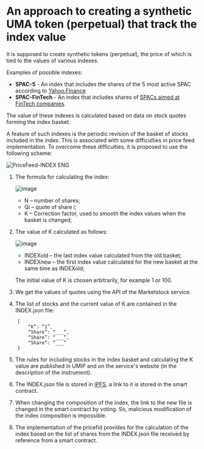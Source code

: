 # An approach to creating a synthetic UMA token (perpetual) that track the index value

It is supposed to create synthetic tokens (perpetual), the price of which is tied to the values of various indexes. 

Examples of possible indexes:
- **SPAC-5** - An index that includes the shares of the 5 most active SPAC according to [Yahoo.Finance](https://finance.yahoo.com/u/yahoo-finance/watchlists/most-active-spacs)
- **SPAC-FinTech** - An index that includes shares of [SPACs aimed at FinTech companies](https://spactrack.net/activespacs/).

The value of these indexes is calculated based on data on stock quotes forming the index basket.

A feature of such indexes is the periodic revision of the basket of stocks included in the index.
This is associated with some difficulties in price feed implementation. To overcome these difficulties, it is proposed to use the following scheme:

![PriceFeed-INDEX ENG](https://user-images.githubusercontent.com/89580052/135914358-336cb066-616d-4488-b5b2-856a5fb79730.jpg)

1)	The formula for calculating the index:
	
	![image](https://user-images.githubusercontent.com/89580052/135917756-45d46434-b907-40b6-806f-22424b99a9d1.png)
	* N – number of shares;
	* Qi – quote of share i;
	* K – Correction factor, used to smooth the index values when the basket is changed;

2)	The value of K calculated as follows:

	![image](https://user-images.githubusercontent.com/89580052/135917866-e6c08c48-ed08-4359-8bf4-ef46232d7508.png)
	* INDEXold – the last index value calculated from the old basket;
	* INDEXnew – the first index value calculated for the new basket at the same time as INDEXold;

	The initial value of K is chosen arbitrarily, for example 1 or 100.

3)	We get the values of quotes using the API of the Marketstock service.

4)	The list of stocks and the current value of K are contained in the INDEX.json file:

```
	[
		“K”: “1”,	
		“Share”: “___”,	
		“Share”: “___”,	
		“Share”: “___”	
	]
```

5)	The rules for including stocks in the index basket and calculating the K value are published in UMIP and on the service's website (in the description of the instrument).

6)	The INDEX.json file is stored in [IPFS](https://www.pinata.cloud/), a link to it is stored in the smart contract.

7)	When changing the composition of the index, the link to the new file is changed in the smart contract by voting. So, malicious modification of the index composition is impossible.

8)	The implementation of the pricefid provides for the calculation of the index based on the list of shares from the INDEX.json file received by reference from a smart contract.

